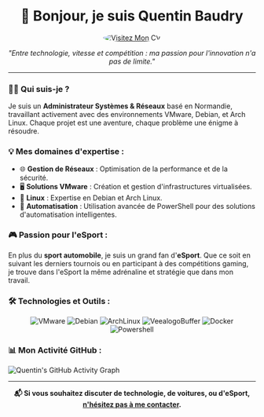 <h1 align="center">👋 Bonjour, je suis Quentin Baudry</h1>

<div align="center">
  <a href="https://baudry.cc">
    <img src="https://via.placeholder.com/150.png?text=Visitez+Mon+CV" alt="Visitez Mon CV" style="border-radius:50%"/>
  </a>
</div>

<p align="center"><i>"Entre technologie, vitesse et compétition : ma passion pour l'innovation n'a pas de limite."</i></p>

---

### 👨‍💻 Qui suis-je ?

Je suis un **Administrateur Systèmes & Réseaux** basé en Normandie, travaillant activement avec des environnements VMware, Debian, et Arch Linux. Chaque projet est une aventure, chaque problème une énigme à résoudre.

### 💡 Mes domaines d'expertise :

- 🌐 **Gestion de Réseaux** : Optimisation de la performance et de la sécurité.
- 🖥️ **Solutions VMware** : Création et gestion d'infrastructures virtualisées.
- 🐧 **Linux** : Expertise en Debian et Arch Linux.
- 🚀 **Automatisation** : Utilisation avancée de PowerShell pour des solutions d'automatisation intelligentes.

### 🎮 Passion pour l'eSport :

En plus du **sport automobile**, je suis un grand fan d'**eSport**. Que ce soit en suivant les derniers tournois ou en participant à des compétitions gaming, je trouve dans l'eSport la même adrénaline et stratégie que dans mon travail.

### 🛠️ Technologies et Outils :

<p align="center">
  <img src="https://img.shields.io/badge/VMware-607078.svg?&style=for-the-badge&logo=vmware&logoColor=white" alt="VMware" />
  <img src="https://img.shields.io/badge/Debian-A81D33.svg?&style=for-the-badge&logo=debian&logoColor=white" alt="Debian" />
  <img src="https://img.shields.io/badge/ArchLinux-1793D1.svg?&style=for-the-badge&logo=archlinux&logoColor=white" alt="ArchLinux" />
  <img src="https://img.shields.io/badge/Veeam-00B336.svg?&style=for-the-badge&logo=veeam&logoColor=white" alt="VeealogoBuffer" />
  <img src="https://img.shields.io/badge/Docker-2496ED.svg?&style=for-the-badge&logo=docker&logoColor=white" alt="Docker" />
  <img src="https://img.shields.io/badge/Powershell-5391FE.svg?&style=for-the-badge&logo=powershell&logoBuffer=white" alt="Powershell" />
</p>

### 📊 Mon Activité GitHub :

![Quentin's GitHub Activity Graph](https://activity-graph.herokuapp.com/graph?username=QuentinBAUDRY&theme=xcode&area=true)

---

<p align="center">
  <b>📬 Si vous souhaitez discuter de technologie, de voitures, ou d'eSport, <a href="mailto:contact.quentin@baudry.cc">n'hésitez pas à me contacter</a>.</b>
</p>
